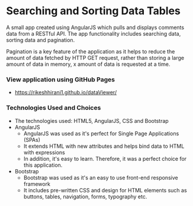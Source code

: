 # Searching and Sorting Data Tables
A small app created using AngularJS which pulls and displays comments data from a RESTful API. The app functionality includes searching data, sorting data and pagination.

Pagination is a key feature of the application as it helps to reduce the amount of data fetched by HTTP GET request, rather than storing a large amount of data in memory, x amount of data is requested at a time.

### View application using GitHub Pages
- https://rikeshhirani1.github.io/dataViewer/

### Technologies Used and Choices
- The technologies used: HTML5, AngularJS, CSS and Bootstrap
- AngularJS
    - AngularJS was used as it's perfect for Single Page Applications (SPAs)
    - It extends HTML with new attributes and helps bind data to HTML with expressions
    - In addition, it's easy to learn. Therefore, it was a perfect choice for this application.
- Bootstrap
    - Bootstrap was used as it's an easy to use front-end responsive framework
    - It includes pre-written CSS and design for HTML elements such as buttons, tables, navigation, forms, typography etc. 

